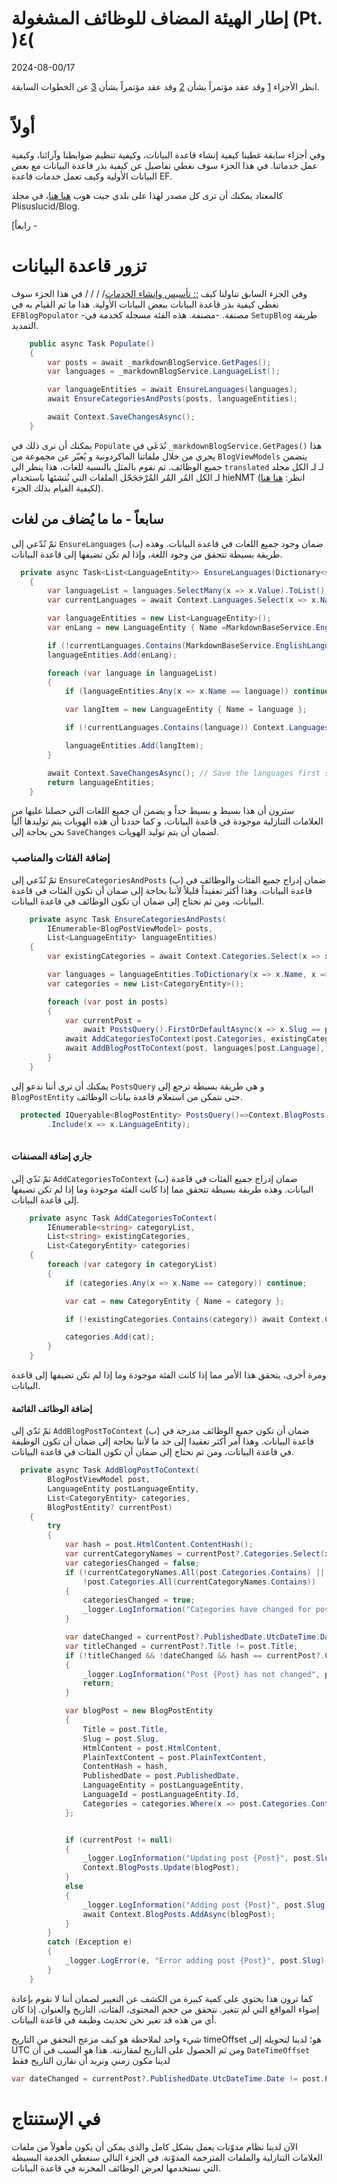 # إطار الهيئة المضاف للوظائف المشغولة (Pt. )٤(

<!--category-- ASP.NET, Entity Framework -->
<datetime class="hidden">2024-08-00/17</datetime>

انظر الأجزاء [1](/blog/addingentityframeworkforblogpostspt1) وقد عقد مؤتمراً بشأن [2](/blog/addingentityframeworkforblogpostspt2) وقد عقد مؤتمراً بشأن [3](/blog/addingentityframeworkforblogpostspt3) عن الخطوات السابقة.

# أولاً

وفي أجزاء سابقة غطينا كيفية إنشاء قاعدة البيانات، وكيفية تنظيم ضوابطنا وآرائنا، وكيفية عمل خدماتنا. في هذا الجزء سوف نغطي تفاصيل عن كيفية بذر قاعدة البيانات مع بعض البيانات الأولية وكيف تعمل خدمات قاعدة EF.

كالمعتاد يمكنك أن ترى كل مصدر لهذا على بلدي جيت هوب [هنا هنا](https://github.com/scottgal/mostlylucidweb/tree/main/Mostlylucid/Blog)، في مجلد Plisuslucid/Blog.

[رابعاً -

# تزور قاعدة البيانات

وفي الجزء السابق تناولنا كيف [:: تأسيس وإنشاء الخدمات](/blog/addingentityframeworkforblogpostspt2#setup)/ / / / في هذا الجزء سوف نغطي كيفية بذر قاعدة البيانات ببعض البيانات الأولية. هذا ما تم القيام به في `EFBlogPopulator` -مصنفة. -مصنفة. هذه الفئة مسجلة كخدمة في `SetupBlog` طريقة التمديد.

```csharp
    public async Task Populate()
    {
        var posts = await _markdownBlogService.GetPages();
        var languages = _markdownBlogService.LanguageList();

        var languageEntities = await EnsureLanguages(languages);
        await EnsureCategoriesAndPosts(posts, languageEntities);

        await Context.SaveChangesAsync();
    }
```

يمكنك أن ترى ذلك في `Populate` نُدَعَى في `_markdownBlogService.GetPages()` هذا يجري من خلال ملفاتنا الماكردونية و يُعبّر عن مجموعة من `BlogViewModels` يتضمن جميع الوظائف.
ثم نقوم بالمثل بالنسبة للغات، هذا ينظر الى `translated` لـ لـ الكل مجلد لـ الكل المُر المُر المُرْجَجَجّل الملفات التي نُنشئها باستخدام hieNMT (انظر: [هنا هنا](/blog/autotranslatingmarkdownfiles) لكيفية القيام بذلك الجزء).

## سابعاً - ما ما يُضاف من لغات

ثمّ نُدّعي إلى `EnsureLanguages` (ب) ضمان وجود جميع اللغات في قاعدة البيانات. وهذه طريقة بسيطة تتحقق من وجود اللغة، وإذا لم تكن تضيفها إلى قاعدة البيانات.

```csharp
  private async Task<List<LanguageEntity>> EnsureLanguages(Dictionary<string, List<string>> languages)
    {
        var languageList = languages.SelectMany(x => x.Value).ToList();
        var currentLanguages = await Context.Languages.Select(x => x.Name).ToListAsync();

        var languageEntities = new List<LanguageEntity>();
        var enLang = new LanguageEntity { Name =MarkdownBaseService.EnglishLanguage };

        if (!currentLanguages.Contains(MarkdownBaseService.EnglishLanguage)) Context.Languages.Add(enLang);
        languageEntities.Add(enLang);

        foreach (var language in languageList)
        {
            if (languageEntities.Any(x => x.Name == language)) continue;

            var langItem = new LanguageEntity { Name = language };

            if (!currentLanguages.Contains(language)) Context.Languages.Add(langItem);

            languageEntities.Add(langItem);
        }

        await Context.SaveChangesAsync(); // Save the languages first so we can reference them in the blog posts
        return languageEntities;
    }
```

سترون أن هذا بسيط و بسيط جداً و يضمن أن جميع اللغات التي حصلنا عليها من العلامات التنازلية موجودة في قاعدة البيانات، و كما حددنا أن هذه الهويات يتم توليدها آلياً نحن بحاجة إلى `SaveChanges` لضمان أن يتم توليد الهويات.

### إضافة الفئات والمناصب

ثمّ نُدّعي إلى `EnsureCategoriesAndPosts` (ب) ضمان إدراج جميع الفئات والوظائف في قاعدة البيانات. وهذا أكثر تعقيداً قليلاً لأننا بحاجة إلى ضمان أن تكون الفئات في قاعدة البيانات، ومن ثم نحتاج إلى ضمان أن تكون الوظائف في قاعدة البيانات.

```csharp
    private async Task EnsureCategoriesAndPosts(
        IEnumerable<BlogPostViewModel> posts,
        List<LanguageEntity> languageEntities)
    {
        var existingCategories = await Context.Categories.Select(x => x.Name).ToListAsync();

        var languages = languageEntities.ToDictionary(x => x.Name, x => x);
        var categories = new List<CategoryEntity>();

        foreach (var post in posts)
        {
            var currentPost =
                await PostsQuery().FirstOrDefaultAsync(x => x.Slug == post.Slug && x.LanguageEntity.Name == post.Language);
            await AddCategoriesToContext(post.Categories, existingCategories, categories);
            await AddBlogPostToContext(post, languages[post.Language], categories, currentPost);
        }
    }
```

يمكنك أن ترى أننا ندعو إلى `PostsQuery` و هي طريقة بسيطة ترجع إلى `BlogPostEntity` حتى نتمكن من استعلام قاعدة بيانات الوظائف.

```csharp
  protected IQueryable<BlogPostEntity> PostsQuery()=>Context.BlogPosts.Include(x => x.Categories)
        .Include(x => x.LanguageEntity);
   
```

#### جاري إضافة المصنفات

ثمّ نَدّي إلى `AddCategoriesToContext` (ب) ضمان إدراج جميع الفئات في قاعدة البيانات. وهذه طريقة بسيطة تتحقق مما إذا كانت الفئة موجودة وما إذا لم تكن تضيفها إلى قاعدة البيانات.

```csharp
    private async Task AddCategoriesToContext(
        IEnumerable<string> categoryList,
        List<string> existingCategories,
        List<CategoryEntity> categories)
    {
        foreach (var category in categoryList)
        {
            if (categories.Any(x => x.Name == category)) continue;

            var cat = new CategoryEntity { Name = category };

            if (!existingCategories.Contains(category)) await Context.Categories.AddAsync(cat);

            categories.Add(cat);
        }
    }

```

ومرة أخرى، يتحقق هذا الأمر مما إذا كانت الفئة موجودة وما إذا لم تكن تضيفها إلى قاعدة البيانات.

#### إضافة الوظائف القائمة

ثمّ نَدّي إلى `AddBlogPostToContext` (ب) ضمان أن تكون جميع الوظائف مدرجة في قاعدة البيانات. وهذا أمر أكثر تعقيدا إلى حد ما لأننا بحاجة إلى ضمان أن تكون الوظيفة في قاعدة البيانات، ومن ثم نحتاج إلى ضمان أن تكون الفئات في قاعدة البيانات.

```csharp
  private async Task AddBlogPostToContext(
        BlogPostViewModel post,
        LanguageEntity postLanguageEntity,
        List<CategoryEntity> categories,
        BlogPostEntity? currentPost)
    {
        try
        {
            var hash = post.HtmlContent.ContentHash();
            var currentCategoryNames = currentPost?.Categories.Select(x => x.Name).ToArray() ?? Array.Empty<string>();
            var categoriesChanged = false;
            if (!currentCategoryNames.All(post.Categories.Contains) ||
                !post.Categories.All(currentCategoryNames.Contains))
            {
                categoriesChanged = true;
                _logger.LogInformation("Categories have changed for post {Post}", post.Slug);
            }

            var dateChanged = currentPost?.PublishedDate.UtcDateTime.Date != post.PublishedDate.ToUniversalTime().Date;
            var titleChanged = currentPost?.Title != post.Title;
            if (!titleChanged && !dateChanged && hash == currentPost?.ContentHash && !categoriesChanged)
            {
                _logger.LogInformation("Post {Post} has not changed", post.Slug);
                return;
            }

            var blogPost = new BlogPostEntity
            {
                Title = post.Title,
                Slug = post.Slug,
                HtmlContent = post.HtmlContent,
                PlainTextContent = post.PlainTextContent,
                ContentHash = hash,
                PublishedDate = post.PublishedDate,
                LanguageEntity = postLanguageEntity,
                LanguageId = postLanguageEntity.Id,
                Categories = categories.Where(x => post.Categories.Contains(x.Name)).ToList()
            };


            if (currentPost != null)
            {
                _logger.LogInformation("Updating post {Post}", post.Slug);
                Context.BlogPosts.Update(blogPost);
            }
            else
            {
                _logger.LogInformation("Adding post {Post}", post.Slug);
                await Context.BlogPosts.AddAsync(blogPost);
            }
        }
        catch (Exception e)
        {
            _logger.LogError(e, "Error adding post {Post}", post.Slug);
        }
    }

```

كما ترون هذا يحتوي على كمية كبيرة من الكشف عن التغيير لضمان أننا لا نقوم بإعادة إضواء المواقع التي لم تتغير. نتحقق من حجم المحتوى، الفئات، التاريخ والعنوان. إذا كان أي من هذه قد تغير نحن تحديث وظيفة في قاعدة البيانات.

شيء واحد لملاحظة هو كيف مزعج التحقق من التاريخ timeOffset هو؛ لدينا لتحويله إلى UTC ومن ثم الحصول على التاريخ لمقارنته. هذا هو السبب في أن `DateTimeOffset` لدينا مكون زمني ونريد أن نقارن التاريخ فقط

```csharp
var dateChanged = currentPost?.PublishedDate.UtcDateTime.Date != post.PublishedDate.ToUniversalTime().Date;
```

# في الإستنتاج

الآن لدينا نظام مدوّنات يعمل بشكل كامل والذي يمكن أن يكون مأهولاً من ملفات العلامات التنازلية والملفات المترجمة المدوّنة. في الجزء التالي سنغطي الخدمة البسيطة التي نستخدمها لعرض الوظائف المخزنة في قاعدة البيانات.